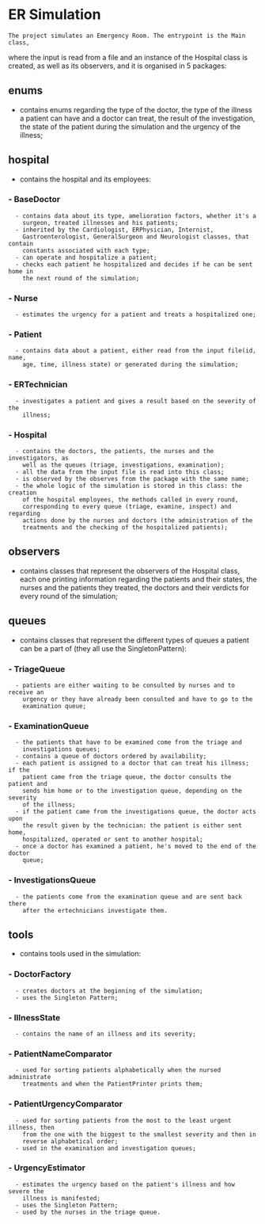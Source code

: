 # ER Simulation



    The project simulates an Emergency Room. The entrypoint is the Main class,
where the input is read from a file and an instance of the Hospital class is
created, as well as its observers, and it is organised in 5 packages:


## enums
- contains enums regarding the type of the doctor, the type of the illness a
  patient can have and a doctor can treat, the result of the investigation, the
  state of the patient during the simulation and the urgency of the illness;


## hospital
- contains the hospital and its employees:

### - BaseDoctor
      - contains data about its type, amelioration factors, whether it's a 
        surgeon, treated illnesses and his patients;
      - inherited by the Cardiologist, ERPhysician, Internist,
        Gastroenterologist, GeneralSurgeon and Neurologist classes, that contain
        constants associated with each type;
      - can operate and hospitalize a patient;
      - checks each patient he hospitalized and decides if he can be sent home in
        the next round of the simulation;

### - Nurse
	  - estimates the urgency for a patient and treats a hospitalized one;

### - Patient
	  - contains data about a patient, either read from the input file(id, name,
	    age, time, illness state) or generated during the simulation;

### - ERTechnician
	  - investigates a patient and gives a result based on the severity of the
	    illness;

### - Hospital
	  - contains the doctors, the patients, the nurses and the investigators, as
	    well as the queues (triage, investigations, examination);
      - all the data from the input file is read into this class;
      - is observed by the observes from the package with the same name;
      - the whole logic of the simulation is stored in this class: the creation
        of the hospital employees, the methods called in every round,
        corresponding to every queue (triage, examine, inspect) and regarding
        actions done by the nurses and doctors (the administration of the
        treatments and the checking of the hospitalized patients);


## observers
- contains classes that represent the observers of the Hospital class, each one
  printing information regarding the patients and their states, the nurses and
  the patients they treated, the doctors and their verdicts for every round of
  the simulation;


## queues
- contains classes that represent the different types of queues a patient can
  be a part of (they all use the SingletonPattern):

### - TriageQueue
      - patients are either waiting to be consulted by nurses and to receive an
 	    urgency or they have already been consulted and have to go to the
 	    examination queue;

### - ExaminationQueue
      - the patients that have to be examined come from the triage and
        investigations queues;
      - contains a queue of doctors ordered by availability;
      - each patient is assigned to a doctor that can treat his illness; if the
        patient came from the triage queue, the doctor consults the patient and
        sends him home or to the investigation queue, depending on the severity
        of the illness;
      - if the patient came from the investigations queue, the doctor acts upon
        the result given by the technician: the patient is either sent home,
        hospitalized, operated or sent to another hospital;
      - once a doctor has examined a patient, he's moved to the end of the doctor
        queue;

### - InvestigationsQueue
      - the patients come from the examination queue and are sent back there
        after the ertechnicians investigate them.


## tools
- contains tools used in the simulation:

### - DoctorFactory
      - creates doctors at the beginning of the simulation;
      - uses the Singleton Pattern;

### - IllnessState
      - contains the name of an illness and its severity;

### - PatientNameComparator
      - used for sorting patients alphabetically when the nursed administrate
        treatments and when the PatientPrinter prints them;

### - PatientUrgencyComparator
      - used for sorting patients from the most to the least urgent illness, then
        from the one with the biggest to the smallest severity and then in
        reverse alphabetical order;
      - used in the examination and investigation queues;

### - UrgencyEstimator
      - estimates the urgency based on the patient's illness and how severe the
        illness is manifested;
      - uses the Singleton Pattern;
      - used by the nurses in the triage queue.
